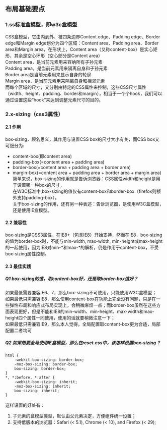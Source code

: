 ## 布局基础要点
### 1.ss标准盒模型，即w3c盒模型
CSS盒模型，它由内到外、被四条边界Content edge、Padding edge、Border edge和Margin edge划分为四个区域：Content area、Padding area、Border area和Margin area，在形状上，Content area（又称content-box）是实心矩形，其余是空心环形（空心部分是Content area）  
Content area，是当前元素用来容纳所有子孙元素  
Padding area，是当前元素用来隔离自身和子孙元素  
Border area是当前元素用来显示自身的轮廓  
Margin area，是当前元素用来隔离自身和相邻元素  
而每个区域的尺寸，又分别由特定的CSS属性来控制，这些CSS尺寸属性（width、height、padding、border和margin），相当于一个个hook，我们可以通过设置这些“hook”来达到调整元素尺寸的目的。  
### 2.x-sizing（css3属性）
#### 2.1 作用
box-sizing，顾名思义，其作用与设置CSS box的尺寸大小有关，而CSS box又可细分为:  
- content-box(即content area)
- padding-box(=content area + padding area)
- border-box(=content area + padding area + border area)
- margin-box(=content area + padding area + border area + margin area)  
简单来说，box-sizing的作用就是告诉浏览器：CSS属性width和height是用于设置哪一种box的尺寸，  
在W3C标准中,box-sizing的值仅有content-box和border-box（firefox则额外支持padding-box）。  
关于box-sizing的作用，还有另一种表述：告诉浏览器，是使用W3C盒模型，还是使用IE盒模型。
#### 2.2 兼容性
box-sizing是CSS3属性，在IE8+（包含IE8）开始支持，然而在IE8，box-sizing的值为border-box时，不能与min-width, max-width, min-height或max-height的一起使用，因为IE8对min-*和max-*的解析，仍是作用于content-box，不受box-sizing属性控制。
#### 2.3 最佳实践
##### Q1 box-sizing的值，取content-box好，还是取border-box值好？
如果最低需要兼容IE6、7，那么box-sizing不可使用，只能使用W3C盒模型；  
如果最低只需兼容IE8，那么使用content-box在功能上完全没有问题，只是在一些弹性布局和响应式布局实现上，会稍微麻烦一点；而border-box虽然在这些方面表现更好，但是不能和IE8的min-width、min-height、max-width和max-height四个属性一同使用，使用的话就要稍微注意一下；  
如果最低只需兼容IE9，那么本人觉得，全局配置取content-box更为合适，局部配置二者均可  
##### Q2 如果想要全局使用IE盒模型，那么在reset.css中，该怎样设置box-sizing？
```
html {
    -webkit-box-sizing: border-box;
    -moz-box-sizing: border-box;
    box-sizing: border-box;
}
*, *:before, *:after {
    -webkit-box-sizing: inherit;
    -moz-box-sizing: inherit;
    box-sizing: inherit;
}
```
这样设置的好处有：  
1. 子元素的盒模型类型，默认由父元素决定，方便组件统一设置；  
2. 支持低版本的浏览器：Safari (< 5.1), Chrome (< 10), and Firefox (< 29);  
